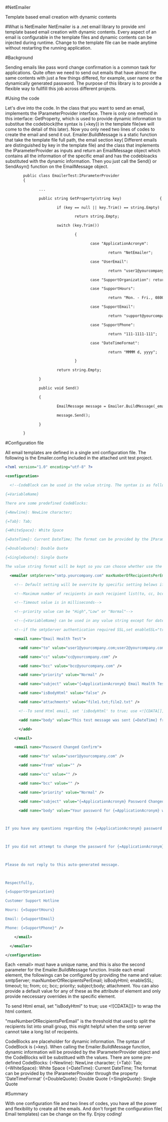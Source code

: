 #NetEmailer

 Template based email creation with dynamic contents

#What is NetEmailer
NetEmailer is a .net email library to provide xml template based email creation with dynamic contents. 
Every aspect of an email is configurable in the template files and dynamic contents can be injected during runtime. 
Change to the template file can be made anytime without restarting the running application.

#Background

Sending emails like pass word change confirmation is a common task for applications. 
Quite often we need to send out emails that have almost the same contents with just a few things differed, for example, user name or the dynamically generated password. 
The purpose of this library is to provide a flexible way to fullfill this job across different projects.

#Using the code

Let's dive into the code. In the class that you want to send an email, implements the IParameterProvider interface. There is only one method in this interface: GetProperty, which is used to provide dynamic information to substitue the codeblock(the syntax is {=key}) in the template file(we will come to the detail of this later).
Now you only need two lines of codes to create the email and send it out. Emailer.BuildMessage is a static function that take the template file full path, the email section key( Different emails are distinguished by key in the template file) and the class that implements the IParameterProvider as inputs and return an EmailMessage object which contains all the information of the specific email and has the codebloacks substituted with the dynamic information. Then you just call the Send() or SendAsyn() function on the EmailMessage object.
~~~xml
        public class EmailerTest:IParameterProvider
        {

               ...

               public string GetProperty(string key)                 {

                       if (key == null || key.Trim() == string.Empty)

                               return string.Empty;

                       switch (key.Trim())

                               {

                                      case "ApplicationAcronym":

                                              return "NetEmailer";

                                      case "UserEmail":

                                              return "user1@yourcompany.com";

                                      case "SupportOrganization": return "NetEmailer";

                                      case "SupportHours":

                                              return "Mon. - Fri., 0800 - 1700 ET";

                                      case "SupportEmail":

                                              return "support@yourcompany.com";

                                      case "SupportPhone":

                                              return "111-1111-111";

                                      case "DateTimeFormat":

                                              return "MMMM d, yyyy";

                               }                             

                       return string.Empty;

               }

               public void Send()

               {

                       EmailMessage message = Emailer.BuildMessage(_emailerFilePath, SectionKeyPasswordChangeConfirm, this);

                       message.Send();

               }

        }
~~~

#Configuration file

All email templates are defined in a single xml configuration file. The following is the Emailer.config included in the attached unit test project.
~~~xml
<?xml version="1.0" encoding="utf-8" ?>

<configuration>

  <!--CodeBlock can be used in the value string. The syntax is as follows:

{=VariableName}

There are some predefined CodeBlocks:

{=Newline}: NewLine character;

{=Tab}: Tab;

{=WhiteSpace}: White Space

{=DateTime}: Current DateTime; The format can be provided by the IParameterProvider through the property 'DateTimeFormat'

{=DoubleQuote}: Double Quote

{=SingleQuote}: Single Quote

The value string format will be kept so you can choose whether use the predefined formatting CodeBlock in the string or just format the string in the configuration file.-->

  <emailer smtpServer="smtp.yourcompany.com" maxNumberOfRecipientsPerEmail="20" from="no-reply-netemailer@yourcompany.com" isBodyHtml="false" enableSSL="false" timeout="100000">

    <!-- Default setting will be overrite by specific setting belows if it's not empty string in the specific section -->

    <!--Maximum number of recipients in each recipient list(to, cc, bcc), Emailer will split them into several emails if the list length exceed this number -->

    <!--Timeout value is in milliseconds-->

    <!--priority value can be "High","Low" or "Normal"-->

    <!--{=VariableName} can be used in any value string except for dateTimeFormat-->

    <!--if the smtpServer authentication required SSL,set enableSSL="true"-->

    <email name="Email Health Test">

      <add name="to" value="user1@yourcompany.com;user2@yourcompany.com" />

      <add name="cc" value="cc@yourcompany.com" />

      <add name="bcc" value="bcc@yourcompany.com" />

      <add name="priority" value="Normal" />

      <add name="subject" value="{=ApplicationAcronym} Email Health Test" />

      <add name="isBodyHtml" value="false" />

      <add name="attachments" value="file1.txt;file2.txt" />

      <!--To send Html email, set 'isBodyHtml' to true; use <![CDATA[]]> to wrap the html-->

      <add name="body" value="This test message was sent {=DateTime} from {=ApplicationAcronym} system.">

      </add>

    </email>

    <email name="Password Changed Confirm">

      <add name="to" value="user1@yourcompany.com" />

      <add name="from" value="" />

      <add name="cc" value="" />

      <add name="bcc" value="" />

      <add name="priority" value="Normal" />

      <add name="subject" value="{=ApplicationAcronym} Password Changed" />

      <add name="body" value="Your password for {=ApplicationAcronym} was changed {=DateTime}.

 

If you have any questions regarding the {=ApplicationAcronym} password change process, please do not hesitate to contact {=SupportOrganization}.

 

If you did not attempt to change the password for {=ApplicationAcronym} web site recently, please contact {=SupportOrganization}.

 

Please do not reply to this auto-generated message.

 

Respectfully,

{=SupportOrganization}

Customer Support Hotline

Hours: {=SupportHours}

Email: {=SupportEmail}

Phone: {=SupportPhone}" />

    </email>

  </emailer>

</configuration>
~~~
 Each \<email\> must have a unique name, and this is also the second parameter for the Emailer.BuildMessage function. Inside each email element, the followings can be configured by providing the name and value: smtpServer; maxNumberOfRecipientsPerEmail; isBodyHtml; enableSSL; timeout; to; from; cc; bcc; priority; subject;body; attachment. You can also provide a default value for any of these as the attribute of <Emailer> element and only provide neccessary overrides in the specific <email> element.

To send Html email, set "isBodyHtml" to true; use \<![CDATA[]]\> to wrap the html content.

"maxNumberOfRecipientsPerEmail" is the threshold that used to split the recipients list into small group, this might helpful when the smtp server cannot take a long list of recipeints.

CodeBlocks are placeholder for dynamic information. The syntax of CodeBlock is {=key}. When calling the Emailer.BuildMessage function, dynamic information will be provided by the IParameterProvider object and the CodeBlocks will be substitued with the values. There are some pre-defined CodeBlocks:
{=Newline}: NewLine character;
{=Tab}: Tab;
{=WhiteSpace}: White Space
{=DateTime}: Current DateTime; The format can be provided by the IParameterProvider through the property 'DateTimeFormat'
{=DoubleQuote}: Double Quote
{=SingleQuote}: Single Quote

#Summary

With one configuration file and two lines of codes, you have all the power and flexibility to create all the emails. And don't forget the configuration file( Email templates) can be change on the fly. Enjoy coding!
